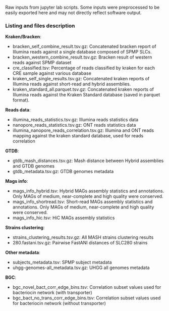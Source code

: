 Raw inputs from jupyter lab scripts. Some inputs were preprocessed to be easily exported here and may not directly reflect software output.

### Listing and files description

**Kraken/Bracken**:
* bracken_self_combine_result.tsv.gz: Concatenated bracken report of Illumina reads against a single database composed of SPMP SLCs.
* bracken_western_combine_result.tsv.gz: Bracken result of western reads against SPMP dataset
* cre_classified.tsv: Percentage of reads classified by kraken for each CRE sample against various database
* kraken_self_single_results.tsv.gz: Concatenated kraken reports of Illumina reads against short-read and hybrid assemblies. 
* kraken_standard_all.parquet.tsv.gz: Concatenated kraken reports of Illumina reads against the Kraken Standard database (saved in parquet format).

**Reads data**:
* illumina_reads_statistics.tsv.gz: Illumina reads statistics data
* nanopore_reads_statistics.tsv.gz: ONT reads statistics data
* illumina_nanopore_reads_correlation.tsv.gz: Illumina and ONT reads mapping against the kraken standard database, used for reads correlation

**GTDB**:
* gtdb_mash_distances.tsv.gz: Mash distance between Hybrid assemblies and GTDB genomes
* gtdb_metadata.tsv.gz: GTDB genomes metadata

**Mags info**:
* mags_info_hybrid.tsv: Hybrid MAGs assembly statistics and annotations. Only MAGs of medium, near-complete and high quality were conserved.
* mags_info_shortread.tsv: Short-read MAGs assembly statistics and annotations. Only MAGs of medium, near-complete and high quality were conserved.
* mags_info_hic.tsv: HiC MAGs assembly statistics

**Strains clustering**:
* strains_clustering_results.tsv.gz: All MASH strains clustering results
* 280.fastani.tsv.gz: Pairwise FastANI distances of SLC280 strains

**Other metadata**:
* subjects_metadata.tsv: SPMP subject metadata
* uhgg-genomes-all_metadata.tsv.gz: UHGG all genomes metadata

**BGC**:
* bgc_novel_bact_corr_edge_bins.tsv: Correlation subset values used for bacteriocin network (with transporter)
* bgc_bact_no_trans_corr_edge_bins.tsv: Correlation subset values used for bacteriocin network (without transporter)